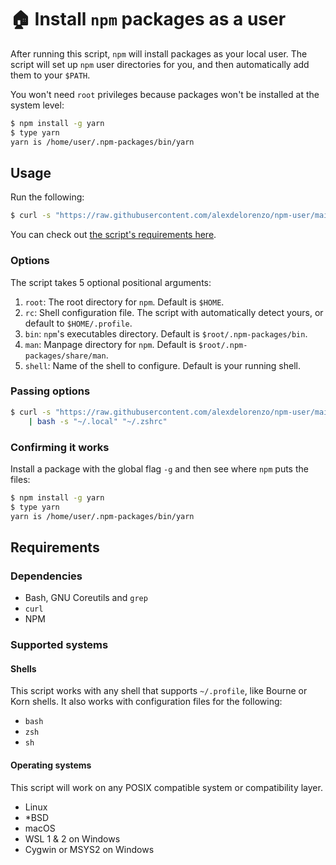 # 🏠 Install `npm` packages as a user
After running this script, `npm` will install packages as your local user. The script will set up `npm` user directories for you, and then automatically add them to your `$PATH`.

You won't need `root` privileges because packages won't be installed at the system level:
```bash
$ npm install -g yarn
$ type yarn
yarn is /home/user/.npm-packages/bin/yarn
```

## Usage
Run the following:
```bash
$ curl -s "https://raw.githubusercontent.com/alexdelorenzo/npm-user/main/npm-user.sh" | bash
```

You can check out [the script's requirements here](#requirements).

### Options
The script takes 5 optional positional arguments:
  1. `root`: The root directory for `npm`. Default is `$HOME`.
  2. `rc`: Shell configuration file. The script with automatically detect yours, or default to `$HOME/.profile`.
  3. `bin`: `npm`'s executables directory. Default is `$root/.npm-packages/bin`.
  4. `man`: Manpage directory for `npm`. Default is `$root/.npm-packages/share/man`.
  5. `shell`: Name of the shell to configure. Default is your running shell.

### Passing options
```bash
$ curl -s "https://raw.githubusercontent.com/alexdelorenzo/npm-user/main/npm-user.sh" \
    | bash -s "~/.local" "~/.zshrc"
```

### Confirming it works
Install a package with the global flag `-g` and then see where `npm` puts the files:
```bash
$ npm install -g yarn
$ type yarn
yarn is /home/user/.npm-packages/bin/yarn
```

## Requirements
### Dependencies

- Bash, GNU Coreutils and `grep`
- `curl`
- NPM

### Supported systems
#### Shells
This script works with any shell that supports `~/.profile`, like Bourne or Korn shells. It also works with configuration files for the following:

 - `bash`
 - `zsh`
 - `sh`

#### Operating systems
This script will work on any POSIX compatible system or compatibility layer.

 - Linux
 - \*BSD
 - macOS
 - WSL 1 & 2 on Windows
 - Cygwin or MSYS2 on Windows
